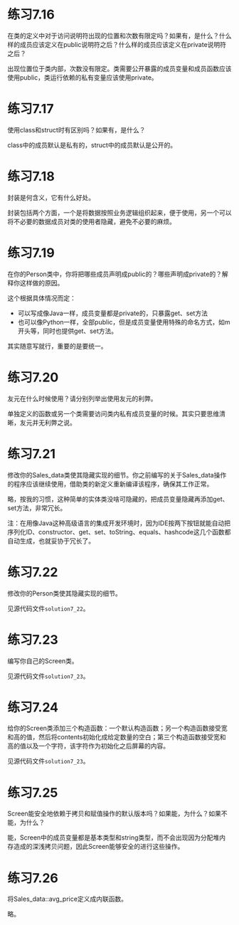 # 练习7.16

在类的定义中对于访问说明符出现的位置和次数有限定吗？如果有，是什么？什么样的成员应该定义在public说明符之后？什么样的成员应该定义在private说明符之后？

出现位置位于类内部，次数没有限定。类需要公开暴露的成员变量和成员函数应该使用public，类运行依赖的私有变量应该使用private。

# 练习7.17

使用class和struct时有区别吗？如果有，是什么？

class中的成员默认是私有的，struct中的成员默认是公开的。

# 练习7.18

封装是何含义，它有什么好处。

封装包括两个方面，一个是将数据按照业务逻辑组织起来，便于使用，另一个可以将不必要的数据成员对类的使用者隐藏，避免不必要的麻烦。

# 练习7.19

在你的Person类中，你将把哪些成员声明成public的？哪些声明成private的？解释你这样做的原因。

这个根据具体情况而定：

* 可以写成像Java一样，成员变量都是private的，只暴露get、set方法
* 也可以像Python一样，全部public，但是成员变量使用特殊的命名方式，如m开头等，同时也提供get、set方法。

其实随意写就行，重要的是要统一。

# 练习7.20

友元在什么时候使用？请分别列举出使用友元的利弊。

单独定义的函数或另一个类需要访问类内私有成员变量的时候。其实只要思维清晰，友元并无利弊之说。

# 练习7.21

修改你的Sales_data类使其隐藏实现的细节。你之前编写的关于Sales_data操作的程序应该继续使用，借助类的新定义重新编译该程序，确保其工作正常。

略，按我的习惯，这种简单的实体类没啥可隐藏的，把成员变量隐藏再添加get、set方法，非常冗长。

注：在用像Java这种高级语言的集成开发环境时，因为IDE按两下按钮就能自动把序列化ID、constructor、get、set、toString、equals、hashcode这几个函数都自动生成，也就妥协于冗长了。

# 练习7.22

修改你的Person类使其隐藏实现的细节。

见源代码文件`solution7_22`。

# 练习7.23

编写你自己的Screen类。

见源代码文件`solution7_23`。

# 练习7.24

给你的Screen类添加三个构造函数：一个默认构造函数；另一个构造函数接受宽和高的值，然后将contents初始化成给定数量的空白；第三个构造函数接受宽和高的值以及一个字符，该字符作为初始化之后屏幕的内容。

见源代码文件`solution7_23`。

# 练习7.25

Screen能安全地依赖于拷贝和赋值操作的默认版本吗？如果能，为什么？如果不能，为什么？

能，Screen中的成员变量都是基本类型和string类型，而不会出现因为分配堆内存造成的深浅拷贝问题，因此Screen能够安全的进行这些操作。

# 练习7.26

将Sales_data::avg_price定义成内联函数。

略。
